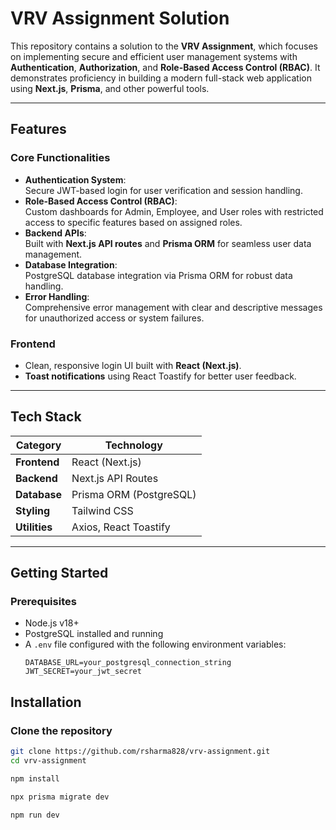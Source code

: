 # **VRV Assignment Solution**

This repository contains a solution to the **VRV Assignment**, which focuses on implementing secure and efficient user management systems with **Authentication**, **Authorization**, and **Role-Based Access Control (RBAC)**. It demonstrates proficiency in building a modern full-stack web application using **Next.js**, **Prisma**, and other powerful tools.

---

## **Features**

### **Core Functionalities**

- **Authentication System**:  
  Secure JWT-based login for user verification and session handling.
- **Role-Based Access Control (RBAC)**:  
  Custom dashboards for Admin, Employee, and User roles with restricted access to specific features based on assigned roles.
- **Backend APIs**:  
  Built with **Next.js API routes** and **Prisma ORM** for seamless user data management.
- **Database Integration**:  
  PostgreSQL database integration via Prisma ORM for robust data handling.
- **Error Handling**:  
  Comprehensive error management with clear and descriptive messages for unauthorized access or system failures.

### **Frontend**

- Clean, responsive login UI built with **React (Next.js)**.
- **Toast notifications** using React Toastify for better user feedback.

---

## **Tech Stack**

| **Category**  | **Technology**          |
| ------------- | ----------------------- |
| **Frontend**  | React (Next.js)         |
| **Backend**   | Next.js API Routes      |
| **Database**  | Prisma ORM (PostgreSQL) |
| **Styling**   | Tailwind CSS            |
| **Utilities** | Axios, React Toastify   |

---

## **Getting Started**

### **Prerequisites**

- Node.js v18+
- PostgreSQL installed and running
- A `.env` file configured with the following environment variables:
  ```plaintext
  DATABASE_URL=your_postgresql_connection_string
  JWT_SECRET=your_jwt_secret
  ```

## **Installation**

### **Clone the repository**

```bash
git clone https://github.com/rsharma828/vrv-assignment.git
cd vrv-assignment

npm install

npx prisma migrate dev

npm run dev
```
